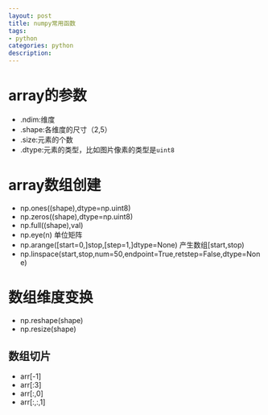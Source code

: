 ```yaml
---
layout: post
title: numpy常用函数
tags:
- python
categories: python
description:
---
```

# array的参数
* .ndim:维度
* .shape:各维度的尺寸（2,5）
* .size:元素的个数
* .dtype:元素的类型，比如图片像素的类型是`uint8`
# array数组创建
* np.ones((shape),dtype=np.uint8)
* np.zeros((shape),dtype=np.uint8)
* np.full((shape),val)
* np.eye(n) 单位矩阵
* np.arange([start=0,]stop,[step=1,]dtype=None) 产生数组[start,stop)
* np.linspace(start,stop,num=50,endpoint=True,retstep=False,dtype=None)

# 数组维度变换
* np.reshape(shape)
* np.resize(shape)

## 数组切片
* arr[-1]
* arr[:3]
* arr[:,0]
* arr[:,:,1]

